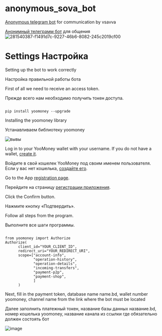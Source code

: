 # anonymous_sova_bot
[Anonymous telegram bot](https://t.me/anonymous_sova_bot) for communication by vsavva

[Анонимный телеграмм бот](https://t.me/anonymous_sova_bot) для общения
![281540387-f1491d7c-9227-46b6-8082-245c2019cf00](https://github.com/vvsavva/anonymous_sova_bot/assets/63454532/91a1ffff-afef-4e7c-b04d-ed1352a0991a)
# Settings Настройка 
Setting up the bot to work correctly

Настройка правильной работы бота

First of all we need to receive an access token.

Прежде всего нам необходимо получить токен доступа.

```

pip install yoomoney --upgrade

```

Installing the yoomoney library

Устанавливаем библиотеку yoomoney

![вывы](https://github.com/vvsavva/anonymous_sova_bot/assets/63454532/35982b7c-4b0b-4059-bd29-9dce0621191b)


Log in to your YooMoney wallet with your username. If you do not have a wallet, [create it](https://yoomoney.ru/reg).

Войдите в свой кошелек YooMoney под своим именем пользователя. Если у вас нет кошелька, [создайте его](https://yoomoney.ru/reg).

Go to the App [registration page](https://yoomoney.ru/myservices/new).

Перейдите на страницу [регистрации приложения](https://yoomoney.ru/myservices/new).

Click the Confirm button.

Нажмите кнопку «Подтвердить».

Follow all steps from the program.

Выполните все шаги программы.
```

from yoomoney import Authorize
Authorize(
      client_id="YOUR_CLIENT_ID",
      redirect_uri="YOUR_REDIRECT_URI",
      scope=["account-info",
             "operation-history",
             "operation-details",
             "incoming-transfers",
             "payment-p2p",
             "payment-shop",
             ]
      )

```
Next, fill in the payment token, database name name.bd, wallet number
yoomoney, channel name from the link where the bot must be located

Далее заполнить платежный токен, название базы данных название.bd, номер кошелька
yoomoney, название канала из  ссылки где обязательно должен состоять бот

![image](https://github.com/vsavva/anonymous_sova_bot/assets/67558876/0528a1d2-8983-4046-b180-73940726a8b7)

